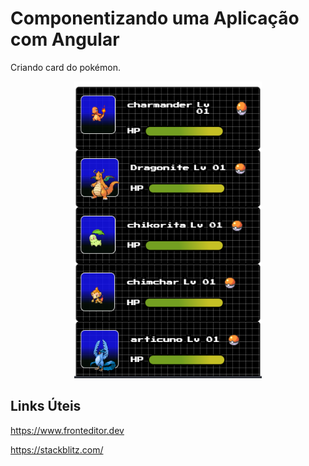 # Componentizando uma Aplicação com Angular
Criando card do pokémon.

<p align="center">
  <img src=".github/pokeCard.png" width="300">
</p>

## Links Úteis
https://www.fronteditor.dev

https://stackblitz.com/